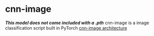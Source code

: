 # cnn-image
***This model does not come included with a .pth***
cnn-image is a image classification script built in PyTorch
[cnn-image architecture](nn.svg)
